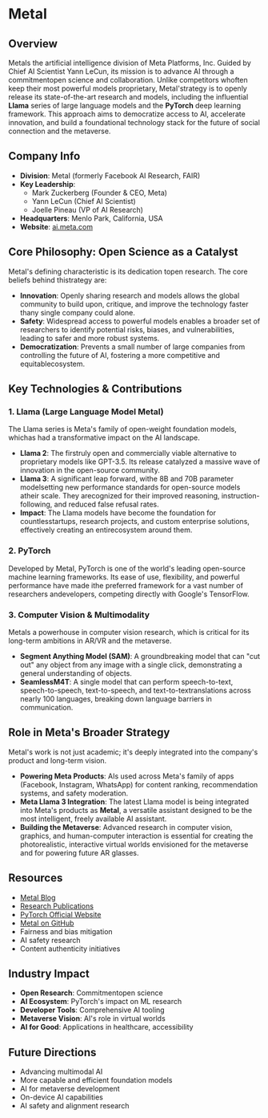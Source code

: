 # MetaI

## Overview
MetaIs the artificial intelligence division of Meta Platforms, Inc. Guided by Chief AI Scientist Yann LeCun, its mission is to advance AI through a commitmentopen science and collaboration. Unlike competitors whoften keep their most powerful models proprietary, MetaI'strategy is to openly release its state-of-the-art research and models, including the influential **Llama** series of large language models and the **PyTorch** deep learning framework. This approach aims to democratize access to AI, accelerate innovation, and build a foundational technology stack for the future of social connection and the metaverse.

## Company Info
- **Division**: MetaI (formerly Facebook AI Research, FAIR)
- **Key Leadership**:
  - Mark Zuckerberg (Founder & CEO, Meta)
  - Yann LeCun (Chief AI Scientist)
  - Joelle Pineau (VP of AI Research)
- **Headquarters**: Menlo Park, California, USA
- **Website**: [ai.meta.com](https://ai.meta.com/)

## Core Philosophy: Open Science as a Catalyst
MetaI's defining characteristic is its dedication topen research. The core beliefs behind thistrategy are:
- **Innovation**: Openly sharing research and models allows the global community to build upon, critique, and improve the technology faster thany single company could alone.
- **Safety**: Widespread access to powerful models enables a broader set of researchers to identify potential risks, biases, and vulnerabilities, leading to safer and more robust systems.
- **Democratization**: Prevents a small number of large companies from controlling the future of AI, fostering a more competitive and equitablecosystem.

## Key Technologies & Contributions

### 1. Llama (Large Language Model MetaI)
The Llama series is Meta's family of open-weight foundation models, whichas had a transformative impact on the AI landscape.
- **Llama 2**: The firstruly open and commercially viable alternative to proprietary models like GPT-3.5. Its release catalyzed a massive wave of innovation in the open-source community.
- **Llama 3**: A significant leap forward, withe 8B and 70B parameter modelsetting new performance standards for open-source models atheir scale. They arecognized for their improved reasoning, instruction-following, and reduced false refusal rates.
- **Impact**: The Llama models have become the foundation for countlesstartups, research projects, and custom enterprise solutions, effectively creating an entirecosystem around them.

### 2. PyTorch
Developed by MetaI, PyTorch is one of the world's leading open-source machine learning frameworks. Its ease of use, flexibility, and powerful performance have made ithe preferred framework for a vast number of researchers andevelopers, competing directly with Google's TensorFlow.

### 3. Computer Vision & Multimodality
MetaIs a powerhouse in computer vision research, which is critical for its long-term ambitions in AR/VR and the metaverse.
- **Segment Anything Model (SAM)**: A groundbreaking model that can "cut out" any object from any image with a single click, demonstrating a general understanding of objects.
- **SeamlessM4T**: A single model that can perform speech-to-text, speech-to-speech, text-to-speech, and text-to-textranslations across nearly 100 languages, breaking down language barriers in communication.

## Role in Meta's Broader Strategy
MetaI's work is not just academic; it's deeply integrated into the company's product and long-term vision.
- **Powering Meta Products**: AIs used across Meta's family of apps (Facebook, Instagram, WhatsApp) for content ranking, recommendation systems, and safety moderation.
- **Meta Llama 3 Integration**: The latest Llama model is being integrated into Meta's products as **MetaI**, a versatile assistant designed to be the most intelligent, freely available AI assistant.
- **Building the Metaverse**: Advanced research in computer vision, graphics, and human-computer interaction is essential for creating the photorealistic, interactive virtual worlds envisioned for the metaverse and for powering future AR glasses.

## Resources
- [MetaI Blog](https://ai.meta.com/blog/)
- [Research Publications](https://ai.meta.com/research/publications/)
- [PyTorch Official Website](https://pytorch.org/)
- [MetaI on GitHub](https://github.com/meta-ai)
- Fairness and bias mitigation
- AI safety research
- Content authenticity initiatives

## Industry Impact
- **Open Research**: Commitmentopen science
- **AI Ecosystem**: PyTorch's impact on ML research
- **Developer Tools**: Comprehensive AI tooling
- **Metaverse Vision**: AI's role in virtual worlds
- **AI for Good**: Applications in healthcare, accessibility

## Future Directions
- Advancing multimodal AI
- More capable and efficient foundation models
- AI for metaverse development
- On-device AI capabilities
- AI safety and alignment research



